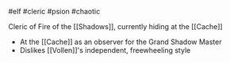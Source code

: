 #elf #cleric #psion #chaotic 

Cleric of Fire of the [[Shadows]], currently hiding at the [[Cache]]
- At the [[Cache]] as an observer for the Grand Shadow Master
- Dislikes [[Vollen]]'s independent, freewheeling style